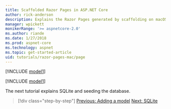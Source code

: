 ```yaml
---
title: Scaffolded Razor Pages in ASP.NET Core
author: rick-anderson
description: Explains the Razor Pages generated by scaffolding on macOS.
manager: wpickett
monikerRange: '>= aspnetcore-2.0'
ms.author: riande
ms.date: 1/27/2018
ms.prod: aspnet-core
ms.technology: aspnet
ms.topic: get-started-article
uid: tutorials/razor-pages-mac/page
---
```


[!INCLUDE [model1](../../includes/RP/page1.md)]

[!INCLUDE [model1](../../includes/RP/page2.md)]

The next tutorial explains SQLite and seeding the database.

> [!div class="step-by-step"]
> [Previous: Adding a model](xref:tutorials/razor-pages-mac/model)
> [Next: SQLite ](xref:tutorials/razor-pages-mac/sql)
